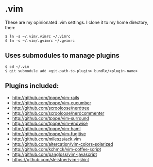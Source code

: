 # .vim

These are my opinionated .vim settings.  I clone it to my home directory, then:

    $ ln -s ~/.vim/.vimrc ~/.vimrc
    $ ln -s ~/.vim/.gvimrc ~/.gvimrc

## Uses submodules to manage plugins

    $ cd ~/.vim
    $ git submodule add <git-path-to-plugin> bundle/<plugin-name>

## Plugins included:

* http://github.com/tpope/vim-rails
* http://github.com/tpope/vim-cucumber
* http://github.com/scrooloose/nerdtree
* http://github.com/scrooloose/nerdcommenter
* http://github.com/tpope/vim-surround
* http://github.com/tpope/vim-endwise
* http://github.com/tpope/vim-haml
* http://github.com/tpope/vim-fugitive
* http://github.com/mileszs/ack.vim
* http://github.com/altercation/vim-colors-solarized
* http://github.com/kchmck/vim-coffee-script
* http://github.com/pangloss/vim-javascript
* https://github.com/sleistner/vim-jshint
